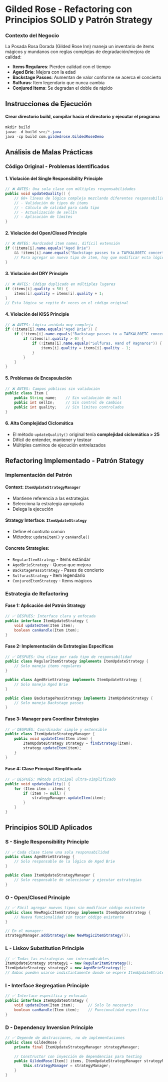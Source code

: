 # Gilded Rose - Refactoring con Principios SOLID y Patrón Strategy

### Contexto del Negocio
La Posada Rosa Dorada (Gilded Rose Inn) maneja un inventario de items mágicos y mundanos con reglas complejas de degradación/mejora de calidad:

- **Items Regulares**: Pierden calidad con el tiempo
- **Aged Brie**: Mejora con la edad
- **Backstage Passes**: Aumentan de valor conforme se acerca el concierto
- **Sulfuras**: Item legendario que nunca cambia
- **Conjured Items**: Se degradan el doble de rápido

## Instrucciones de Ejecución

#### **Crear directorio build, compilar hacia el directorio y ejecutar el programa**
```powershell
mkdir build
javac -d build src/*.java
java -cp build com.gildedrose.GildedRoseDemo
```

## Análisis de Malas Prácticas

### Código Original - Problemas Identificados

#### 1. **Violación del Single Responsibility Principle**
```java
// ❌ ANTES: Una sola clase con múltiples responsabilidades
public void updateQuality() {
    // 60+ líneas de lógica compleja mezclando diferentes responsabilidades:
    // - Validación de tipos de items
    // - Cálculo de calidad para cada tipo
    // - Actualización de sellIn
    // - Aplicación de límites
}
```

#### 2. **Violación del Open/Closed Principle**
```java
// ❌ ANTES: Hardcoded item names, difícil extensión
if (!items[i].name.equals("Aged Brie") 
    && !items[i].name.equals("Backstage passes to a TAFKAL80ETC concert")) {
    // Para agregar un nuevo tipo de item, hay que modificar esta lógica
}
```

#### 3. **Violación del DRY Principle**
```java
// ❌ ANTES: Código duplicado en múltiples lugares
if (items[i].quality < 50) {
    items[i].quality = items[i].quality + 1;
}
// Esta lógica se repite 6+ veces en el código original
```

#### 4. **Violación del KISS Principle**
```java
// ❌ ANTES: Lógica anidada muy compleja
if (!items[i].name.equals("Aged Brie")) {
    if (!items[i].name.equals("Backstage passes to a TAFKAL80ETC concert")) {
        if (items[i].quality > 0) {
            if (!items[i].name.equals("Sulfuras, Hand of Ragnaros")) {
                items[i].quality = items[i].quality - 1;
            }
        }
    }
}
```

#### 5. **Problemas de Encapsulación**
```java
// ❌ ANTES: Campos públicos sin validación
public class Item {
    public String name;    // Sin validación de null
    public int sellIn;     // Sin control de cambios
    public int quality;    // Sin límites controlados
}
```

#### 6. **Alta Complejidad Ciclomática**
- El método `updateQuality()` original tenía **complejidad ciclomática > 25**
- Difícil de entender, mantener y testear
- Múltiples caminos de ejecución entrelazados

## Refactoring Implementado - Patrón Stategy

### **Implementación del Patrón**

#### **Context**: `ItemUpdateStrategyManager`
- Mantiene referencia a las estrategias
- Selecciona la estrategia apropiada
- Delega la ejecución

#### **Strategy Interface**: `ItemUpdateStrategy`
- Define el contrato común
- Métodos: `updateItem()` y `canHandle()`

#### **Concrete Strategies**:
- `RegularItemStrategy` - Items estándar
- `AgedBrieStrategy` - Queso que mejora
- `BackstagePassStrategy` - Pases de concierto
- `SulfurasStrategy` - Item legendario
- `ConjuredItemStrategy` - Items mágicos

### Estrategia de Refactoring

#### **Fase 1: Aplicación del Patrón Strategy**
```java
// ✅ DESPUÉS: Interface clara y enfocada
public interface ItemUpdateStrategy {
    void updateItem(Item item);
    boolean canHandle(Item item);
}
```

#### **Fase 2: Implementación de Estrategias Específicas**
```java
// ✅ DESPUÉS: Una clase por cada tipo de responsabilidad
public class RegularItemStrategy implements ItemUpdateStrategy {
    // Solo maneja items regulares
}

public class AgedBrieStrategy implements ItemUpdateStrategy {
    // Solo maneja Aged Brie
}

public class BackstagePassStrategy implements ItemUpdateStrategy {
    // Solo maneja Backstage passes
}
```

#### **Fase 3: Manager para Coordinar Estrategias**
```java
// ✅ DESPUÉS: Coordinador simple y extensible
public class ItemUpdateStrategyManager {
    public void updateItem(Item item) {
        ItemUpdateStrategy strategy = findStrategy(item);
        strategy.updateItem(item);
    }
}
```

#### **Fase 4: Clase Principal Simplificada**
```java
// ✅ DESPUÉS: Método principal ultra-simplificado
public void updateQuality() {
    for (Item item : items) {
        if (item != null) {
            strategyManager.updateItem(item);
        }
    }
}
```

## Principios SOLID Aplicados

### **S - Single Responsibility Principle**
```java
// ✅ Cada clase tiene una sola responsabilidad
public class AgedBrieStrategy {
    // Solo responsable de la lógica de Aged Brie
}

public class ItemUpdateStrategyManager {
    // Solo responsable de seleccionar y ejecutar estrategias
}
```

### **O - Open/Closed Principle**
```java
// ✅ Fácil agregar nuevos tipos sin modificar código existente
public class NewMagicItemStrategy implements ItemUpdateStrategy {
    // Nueva funcionalidad sin tocar código existente
}

// En el manager:
strategyManager.addStrategy(new NewMagicItemStrategy());
```

### **L - Liskov Substitution Principle**
```java
// ✅ Todas las estrategias son intercambiables
ItemUpdateStrategy strategy1 = new RegularItemStrategy();
ItemUpdateStrategy strategy2 = new AgedBrieStrategy();
// Ambas pueden usarse indistintamente donde se espere ItemUpdateStrategy
```

### **I - Interface Segregation Principle**
```java
// ✅ Interface específica y enfocada
public interface ItemUpdateStrategy {
    void updateItem(Item item);      // Solo lo necesario
    boolean canHandle(Item item);    // Funcionalidad específica
}
```

### **D - Dependency Inversion Principle**
```java
// ✅ Depende de abstracciones, no de implementaciones
public class GildedRose {
    private final ItemUpdateStrategyManager strategyManager;
    
    // Constructor con inyección de dependencias para testing
    public GildedRose(Item[] items, ItemUpdateStrategyManager strategyManager) {
        this.strategyManager = strategyManager;
    }
}
```